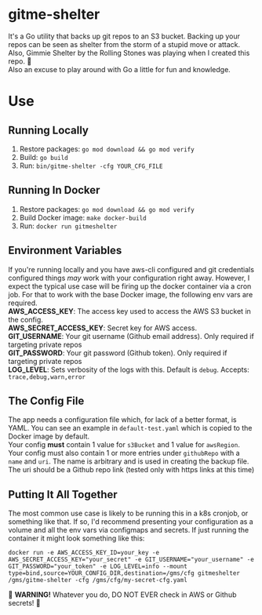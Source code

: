 # gitme-shelter
It's a Go utility that backs up git repos to an S3 bucket. Backing up your repos can be seen as shelter from the storm of a stupid move or attack. Also, Gimmie Shelter by the Rolling Stones was playing when I created this repo. 🤷  
Also an excuse to play around with Go a little for fun and knowledge.

# Use
## Running Locally
1. Restore packages: `go mod download && go mod verify`
2. Build: `go build`
3. Run: `bin/gitme-shelter -cfg YOUR_CFG_FILE`

## Running In Docker
1. Restore packages: `go mod download && go mod verify`
2. Build Docker image: `make docker-build`
3. Run: `docker run gitmeshelter`

## Environment Variables
If you're running locally and you have aws-cli configured and git credentials configured things _may_ work with your configuration right away. However, I expect the typical use case will be firing up the docker container via a cron job. For that to work with the base Docker image, the following env vars are required.  
**AWS_ACCESS_KEY**: The access key used to access the AWS S3 bucket in the config.  
**AWS_SECRET_ACCESS_KEY**: Secret key for AWS access.  
**GIT_USERNAME**: Your git username (Github email address). Only required if targeting private repos  
**GIT_PASSWORD**: Your git password (Github token). Only required if targeting private repos  
**LOG_LEVEL**: Sets verbosity of the logs with this. Default is `debug`. Accepts: `trace,debug,warn,error`

## The Config File
The app needs a configuration file which, for lack of a better format, is YAML. You can see an example in `default-test.yaml` which is copied to the Docker image by default.  
Your config **must** contain 1 value for `s3Bucket` and 1 value for `awsRegion`.  
Your config must also contain 1 or more entries under `githubRepo` with a `name` and `uri`. The name is arbitrary and is used in creating the backup file. The uri should be a Github repo link (tested only with https links at this time)

## Putting It All Together
The most common use case is likely to be running this in a k8s cronjob, or something like that. If so, I'd recommend presenting your configuration as a volume and all the env vars via configmaps and secrets. If just running the container it might look something like this:
```
docker run -e AWS_ACCESS_KEY_ID=your_key -e AWS_SECRET_ACCESS_KEY="your_secret" -e GIT_USERNAME="your_username" -e GIT_PASSWORD="your_token" -e LOG_LEVEL=info --mount type=bind,source=YOUR_CONFIG_DIR,destination=/gms/cfg gitmeshelter /gms/gitme-shelter -cfg /gms/cfg/my-secret-cfg.yaml
```

🚨 **WARNING!** Whatever you do, DO NOT EVER check in AWS or Github secrets! 🚨
